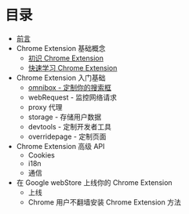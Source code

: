 # 目录

* [前言](../README.md)
* Chrome Extension 基础概念
  * [初识 Chrome Extension](./overview/index.md)
  * [快速学习 Chrome Extension](./overview/quickstart.md)
* Chrome Extension 入门基础
  * [omnibox - 定制你的搜索框](./basics/omnibox.md)
  * webRequest - 监控网络请求
  * proxy 代理
  * storage - 存储用户数据
  * devtools - 定制开发者工具
  * overridepage - 定制页面
* Chrome Extension 高级 API
  * Cookies
  * i18n
  * 通信
* 在 Google webStore 上线你的 Chrome Extension
  * 上线
  * Chrome 用户不翻墙安装 Chrome Extension 方法
